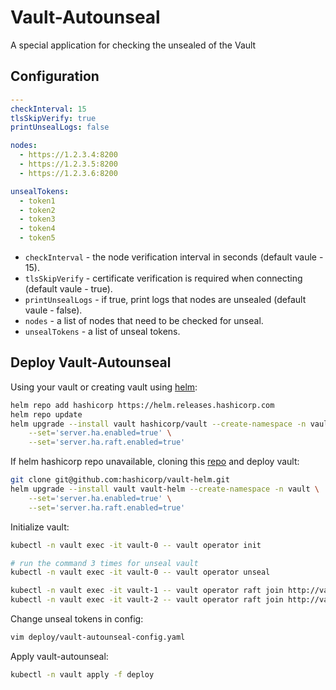 # Vault-Autounseal

A special application for checking the unsealed of the Vault

## Configuration

```yaml
---
checkInterval: 15
tlsSkipVerify: true
printUnsealLogs: false

nodes:
  - https://1.2.3.4:8200
  - https://1.2.3.5:8200
  - https://1.2.3.6:8200

unsealTokens:
  - token1
  - token2
  - token3
  - token4
  - token5
```

* `checkInterval` - the node verification interval in seconds (default vaule - 15).
* `tlsSkipVerify` - certificate verification is required when connecting (default vaule - true).
* `printUnsealLogs` - if true, print logs that nodes are unsealed (default vaule - false).
* `nodes` - a list of nodes that need to be checked for unseal.
* `unsealTokens` - a list of unseal tokens.

## Deploy Vault-Autounseal

Using your vault or creating vault using [helm](https://developer.hashicorp.com/vault/docs/platform/k8s/helm/examples/ha-with-raft):
```bash
helm repo add hashicorp https://helm.releases.hashicorp.com
helm repo update
helm upgrade --install vault hashicorp/vault --create-namespace -n vault \
    --set='server.ha.enabled=true' \
    --set='server.ha.raft.enabled=true'
```

If helm hashicorp repo unavailable, cloning this [repo](https://github.com/hashicorp/vault-helm) and deploy vault:
```bash
git clone git@github.com:hashicorp/vault-helm.git
helm upgrade --install vault vault-helm --create-namespace -n vault \
    --set='server.ha.enabled=true' \
    --set='server.ha.raft.enabled=true'
```

Initialize vault:
```bash
kubectl -n vault exec -it vault-0 -- vault operator init

# run the command 3 times for unseal vault
kubectl -n vault exec -it vault-0 -- vault operator unseal

kubectl -n vault exec -it vault-1 -- vault operator raft join http://vault-0.vault-internal:8200
kubectl -n vault exec -it vault-2 -- vault operator raft join http://vault-0.vault-internal:8200
```

Change unseal tokens in config:
```bash
vim deploy/vault-autounseal-config.yaml
```

Apply vault-autounseal:
```bash
kubectl -n vault apply -f deploy
```
